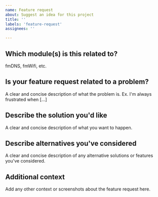 ```yaml
---
name: Feature request
about: Suggest an idea for this project
title: ''
labels: 'feature-request'
assignees: ''

---
```


## Which module(s) is this related to? 
fmDNS, fmWifi, etc.

## Is your feature request related to a problem? 
A clear and concise description of what the problem is. Ex. I'm always frustrated when [...]

## Describe the solution you'd like
A clear and concise description of what you want to happen.

## Describe alternatives you've considered
A clear and concise description of any alternative solutions or features you've considered.

## Additional context
Add any other context or screenshots about the feature request here.
